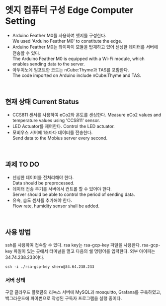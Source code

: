 # 엣지 컴퓨터 구성 Edge Computer Setting


- Arduino Feather M0를 사용하여 엣지를 구성한다.  
We used 'Arduino Feather M0' to constitute the edge.
- Arduino Feather M0는 와이파이 모듈을 탑재하고 있어 센싱한 데이터를 서버에 전송할 수 있다.  
The Arduino Feather M0 is equipped with a Wi-Fi module, which enables sending data to the server.
- 아두이노에 임포트한 코드는 nCube:Thyme과 TAS를 포함한다.  
The code imported on Arduino include nCube:Thyme and TAS.
<br>


## 현재 상태 Current Status
- CCS811 센서를 사용하여 eCo2와 온도를 센싱한다.
Measure eCo2 values and temperature values using 'CCS811' sensor.
- LED Actuator를 제어한다.
Control the LED actuator.
- 모비우스 서버에 1초마다 데이터를 전송한다.  
Send data to the Mobius server every second.
<br>


## 과제  TO DO
- 센싱한 데이터를 전처리해야 한다.  
Data should be preprocessed.
- 데이터 전송 주기를 서버에서 컨트롤 할 수 있어야 한다.  
Server should be able to control the period of sending data.
- 유속, 습도 센서를 추가해야 한다.  
Flow rate, humidity sensor shall be added.
<br>



## 사용 방법

ssh를 사용하여 접속할 수 있다. rsa key는 rsa-gcp-key 파일을 사용한다.
rsa-gcp-key 파일이 있는 곳에서 터미널을 열고 다음의 쉘 명령어를 입력한다.
외부 아이피는 34.74.238.233이다.

```shell script
ssh -i ./rsa-gcp-key shero@34.64.238.233
```

### 서버 상태

구글 클라우드 플랫폼의 리눅스 서버에 MySQL과 mosquitto, Grafana를 구축하였고,
백그라운드에 파이썬으로 작성된 구독자 프로그램을 실행 중이다.
